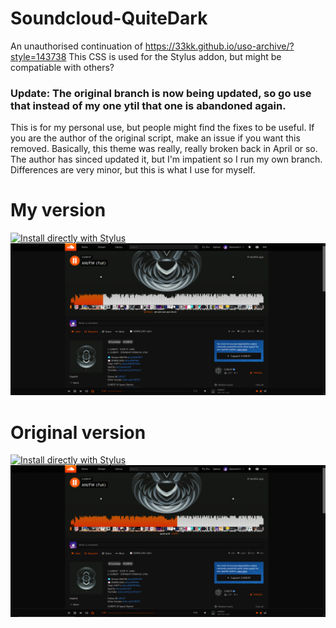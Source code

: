 # Soundcloud-QuiteDark
An unauthorised continuation of https://33kk.github.io/uso-archive/?style=143738
This CSS is used for the Stylus addon, but might be compatiable with others?

### Update: The original branch is now being updated, so go use that instead of my one ytil that one is abandoned again.



This is for my personal use, but people might find the fixes to be useful. If you are the author of the original script, make an issue if you want this removed.
Basically, this theme was really, really broken back in April or so. The author has sinced updated it, but I'm impatient so I run my own branch. Differences are very minor, but this is what I use for myself.

# My version
[![Install directly with Stylus](https://img.shields.io/badge/Install%20%20with-Stylus-00adad.svg?style=for-the-badge&logo=stylus)](https://raw.githubusercontent.com/BanementI/Soundcloud-QuiteDark/main/Soundcloud-QuiteDark.user.css)
![My version](https://raw.githubusercontent.com/BanementI/Soundcloud-QuiteDark/main/quitedark-new.png)


# Original version
[![Install directly with Stylus](https://img.shields.io/badge/Install%20%20with-Stylus-00adad.svg?style=for-the-badge&logo=stylus)](https://cdn.jsdelivr.net/gh/33kk/uso-archive@flomaster/data/usercss/143738.user.css)
![Original version](https://raw.githubusercontent.com/BanementI/Soundcloud-QuiteDark/main/quitedark-orig.png)

